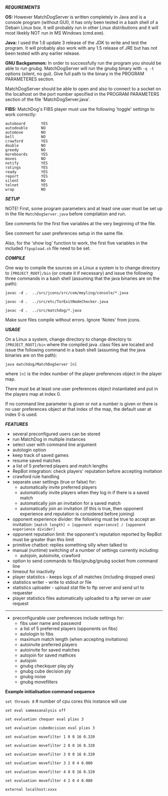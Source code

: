 ***REQUIREMENTS***

**OS:**
However MatchDogServer is written completely in Java and is a console program (without GUI),
it has only been tested in a bash shell of a Debain Linux box. It will probably run in other
Linux distributions and it will most likekly NOT run in MS Windows (cmd.exe).

**Java:**
I used the 1.6 update 3 release of the JDK to write and test the program.
It will probably also work with any 1.5 release of JRE but has not been tested with any earlier release.

**GNU Backgammon:**
In order to successfully run the program you should be able to run gnubg.
MatchDogServer will run the gnubg binary with `-q -t` options (silent, no gui). Give
full path to the binary in the PROGRAM PARAMETERES section.

MatchDogServer should be able to open and also to connect
to a socket on the localhost on the port number specified
in the PROGRAM PARAMETERS section of the file 'MatchDogServer.java'.

**FIBS:**
MatchDog's FIBS player must use the following 'toggle' settings
to work correctly:
```allowpip        YES
autoboard       YES
autodouble      NO
automove        NO
bell            NO
crawford        YES
double          NO
greedy          NO
moreboards      YES
moves           NO
notify          YES
ratings         YES
ready           YES
report          YES
silent          NO
telnet          YES
wrap            NO
```



***SETUP***

NOTE! 
First, some program parameters and at least one user must be set up
in the file `MatchDogServer.java` before compilation and run. 

See comments for the first five variables at the very beginning of the file.

See comment for user preferences setup in the same file.

Also, for the 'show log' function to work, the first five
variables in the included `ftpupload.sh` file need to be set.

***COMPILE***

One way to compile the sources on a Linux a system is to
 change directory to `[PROJECT_ROOT]/bin` 
 (or create it if necessary) and issue the following
 three commands in a bash shell (assuming that the java
 binaries are on the path):

`javac -d .  ../src/jcons/src/com/meyling/console/*.java`

`javac -d .  ../src/etc/TorExitNodeChecker.java`

`javac -d .  ../src/matchdog/*.java`

Make sure files compile without errors. Ignore 'Notes' from jcons.


***USAGE***

On a Linux a system, change directory to change directory to `[PROJECT_ROOT]/bin`  where the compiled java .class
files are located and issue the following command in a bash shell
(assuming that the java binaries are on the path):

`java matchdog/MatchDogServer [n]`

where `[n]` is the index number of the player preferences object
in the player map.

There must be at least one user preferences object instantiated
and put in the players map at index 0.

If no command line parameter is given or not a number is given
or there is no user preferences object at that index of the
map, the default user at index 0 is used.


***FEATURES***

* several preconfigured users can be stored
* run MatchDog in multiple instances
* select user with command line argument
* autologin option
* keep track of saved games
* resume saved matches
* a list of 5 preferred players and match lengths
* RepBot integration: check players' reputation before accepting invitation
* crawford rule handling
* separate user settings (true or false) for:
  - automatically invite preferred players
  - automatically invite players when they log in if there is a saved match
  - automatically join an invitation for a saved match
  - automatically join an invitation 
    (if this is true, then opponent experience
    and reputation is considered before joining)
* opponent experience divider:
    the following must be true to accept an invitation:
      `[match length] < [opponent experience] / [opponent experience divider]`
* opponent reputation limit:
    the opponent's reputation reported by RepBot must be
    greater than this limit
* primitive chatbot: replies something silly when talked to
* manual (runtime) switching of a number of settings currently including:
  - autojoin, autoinvite, crawford
* option to send commands to fibs/gnubg/gnubg socket from command line
* timeout for inactivity
* player statistics - keeps logs of all matches (including dropped ones)
* statistics writer - write to stdout or file
* statistics uploader - upload stat file to ftp server and send url to requester
* player statistics files automatically uploaded to a ftp server on user request

-----
* preconfigurable user preferences include settings for:
  - fibs user name and password
  - a list of 5 preferred players (opponents on fibs)
  - autologin to fibs
  - maximum match length (when accepting invitations)
  - autoinvite preferred players
  - autoinvite for saved matches
  - autojoin for saved mathces
  - autojoin
  - gnubg checkquer play ply
  - gnubg cube decision ply
  - gnubg noise
  - gnubg movefilters




**Example initialisation command sequence**

`set threads 8` # number of cpu cores this instance will use

`set eval sameasanalysis off`

`set evaluation chequer eval plies 3`

`set evaluation cubedecision eval plies 3`

`set evaluation movefilter 1 0 0 16 0.320`

`set evaluation movefilter 2 0 0 16 0.320`

`set evaluation movefilter 3 0 0 16 0.320`

`set evaluation movefilter 3 2 0 4 0.080`

`set evaluation movefilter 4 0 0 16 0.320`

`set evaluation movefilter 4 2 0 4 0.080`

`external localhost:xxxx`




